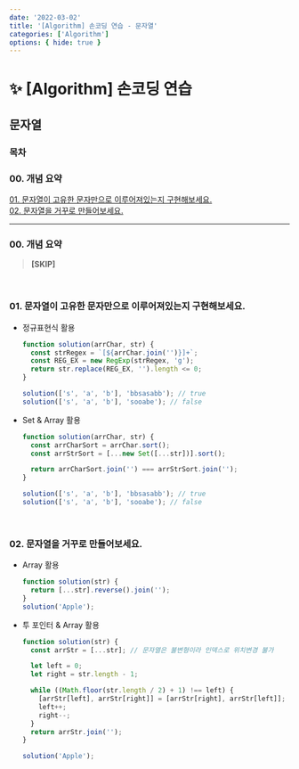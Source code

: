 ```yaml
---
date: '2022-03-02'
title: '[Algorithm] 손코딩 연습 - 문자열'
categories: ['Algorithm']
options: { hide: true }
---
```


# ✨ [Algorithm] 손코딩 연습

## 문자열

<div style="margin: 8px 0;">
  <h3 style="font-weight: 700">목차</h3>
  <h3 id="00">00. 개념 요약</h3>
  <a href="#01">01. 문자열이 고유한 문자만으로 이루어져있는지 구현해보세요.</a></br>
  <a href="#02">02. 문자열을 거꾸로 만들어보세요.</a></br>
  <hr/>
</div>

<h3 id="00">00. 개념 요약</h3>

> **[SKIP]**

<br/>

<h3 id="01">01. 문자열이 고유한 문자만으로 이루어져있는지 구현해보세요.</h3>

- 정규표현식 활용

  ```js
  function solution(arrChar, str) {
    const strRegex = `[${arrChar.join('')}]+`;
    const REG_EX = new RegExp(strRegex, 'g');
    return str.replace(REG_EX, '').length <= 0;
  }

  solution(['s', 'a', 'b'], 'bbsasabb'); // true
  solution(['s', 'a', 'b'], 'sooabe'); // false
  ```

- Set & Array 활용

  ```js
  function solution(arrChar, str) {
    const arrCharSort = arrChar.sort();
    const arrStrSort = [...new Set([...str])].sort();

    return arrCharSort.join('') === arrStrSort.join('');
  }

  solution(['s', 'a', 'b'], 'bbsasabb'); // true
  solution(['s', 'a', 'b'], 'sooabe'); // false
  ```

<br/>

<h3 id="02">02. 문자열을 거꾸로 만들어보세요.</h3>

- Array 활용

  ```js
  function solution(str) {
    return [...str].reverse().join('');
  }
  solution('Apple');
  ```

- 투 포인터 & Array 활용

  ```js
  function solution(str) {
    const arrStr = [...str]; // 문자열은 불변형이라 인덱스로 위치변경 불가

    let left = 0;
    let right = str.length - 1;

    while ((Math.floor(str.length / 2) + 1) !== left) {
      [arrStr[left], arrStr[right]] = [arrStr[right], arrStr[left]];
      left++;
      right--;
    }
    return arrStr.join('');
  }

  solution('Apple');
  ```
